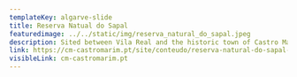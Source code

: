 ```yaml
---
templateKey: algarve-slide
title: Reserva Natual do Sapal
featuredimage: ../../static/img/reserva_natural_do_sapal.jpeg
description: Sited between Vila Real and the historic town of Castro Marim, this 2,000-hectare reserve is an area of wetlands and salt marches providing excellent conditions for over 150 species of resident and migratory birdlife including flamingos, redshanks, storks and avocets. There are tracks and trails ideal for walking or cycling and it can be easily reached using the N125 coastal road or the A22 motorway.
link: https://cm-castromarim.pt/site/conteudo/reserva-natural-do-sapal-de-cmvrsa/m2
visibleLink: cm-castromarim.pt
---
```



